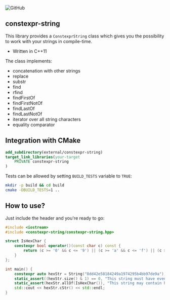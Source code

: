 ![GitHub](https://img.shields.io/github/license/proxict/constexpr-string)

constexpr-string
------------

This library provides a `ConstexprString` class which gives you the possibility to work with your strings in compile-time.
 - Written in C++11

The class implements:
 - concatenation with other strings
 - replace
 - substr
 - find
 - rfind
 - findFirstOf
 - findFirstNotOf
 - findLastOf
 - findLastNotOf
 - iterator over all string characters
 - equality comparator
 
Integration with CMake
----------------------------
```cmake
add_subdirectory(external/constexpr-string)
target_link_libraries(your-target
    PRIVATE constexpr-string
)
```

Tests can be allowed by setting `BUILD_TESTS` variable to `TRUE`:
```bash
mkdir -p build && cd build
cmake -DBUILD_TESTS=1 ..
```

How to use?
-----------
Just include the header and you're ready to go:
```c++
#include <iostream>
#include <constexpr-string/constexpr-string.hpp>

struct IsHexChar {
    constexpr bool operator()(const char c) const {
        return (c >= '0' && c <= '9') || (c >= 'a' && c <= 'f') || (c >= 'A' && c <= 'F');
    }
};

int main() {
    constexpr auto hexStr = String("8dd42e58184249a1974295b4bb97de9a");
    static_assert((hexStr.size() & 1) == 0, "This string must have even length");
    static_assert(hexStr.allOf(IsHexChar()), "This string may contain hex chars only");
    std::cout << hexStr.cStr() << std::endl;
}
```

